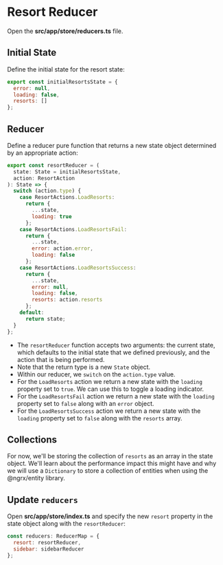 # Resort Reducer

Open the **src/app/store/reducers.ts** file.

## Initial State

Define the initial state for the resort state:

```javascript
export const initialResortsState = {
  error: null,
  loading: false,
  resorts: []
};
```

## Reducer

Define a reducer pure function that returns a new state object determined by an appropriate action:

```javascript
export const resortReducer = (
  state: State = initialResortsState,
  action: ResortAction
): State => {
  switch (action.type) {
    case ResortActions.LoadResorts:
      return {
        ...state,
        loading: true
      };
    case ResortActions.LoadResortsFail:
      return {
        ...state,
        error: action.error,
        loading: false
      };
    case ResortActions.LoadResortsSuccess:
      return {
        ...state,
        error: null,
        loading: false,
        resorts: action.resorts
      };
    default:
      return state;
  }
};
```

* The `resortReducer` function accepts two arguments: the current state, which defaults to the initial state that we defined previously, and the action that is being performed.
* Note that the return type is a new `State` object.
* Within our reducer, we `switch` on the `action.type` value.
* For the `LoadResorts` action we return a new state with the `loading` property set to `true`. We can use this to toggle a loading indicator.
* For the `LoadResortsFail` action we return a new state with the `loading` property set to `false` along with an `error` object.
* For the `LoadResortsSuccess` action we return a new state with the `loading` property set to `false` along with the `resorts` array.

## Collections

For now, we'll be storing the collection of `resorts` as an array in the state object.
We'll learn about the performance impact this might have and why we will use a `Dictionary` to store a collection of entities when using the @ngrx/entity library.

## Update `reducers`

Open **src/app/store/index.ts** and specify the new `resort` property in the state object along with the `resortReducer`:

```javascript
const reducers: ReducerMap = {
  resort: resortReducer,
  sidebar: sidebarReducer
};
```